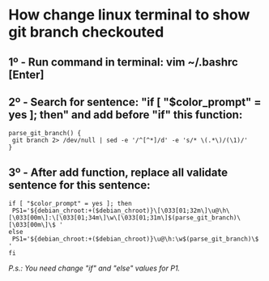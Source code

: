 # How change linux terminal to show git branch checkouted

## 1º - Run command in terminal: **vim ~/.bashrc [Enter]**
## 2º - Search for sentence: **"if [ "$color_prompt" = yes ]; then"** and add before **"if"** this function:

```
parse_git_branch() {
 git branch 2> /dev/null | sed -e '/^[^*]/d' -e 's/* \(.*\)/(\1)/'
}
```

## 3º - After add function, replace all validate sentence for this sentence:

```
if [ "$color_prompt" = yes ]; then
 PS1='${debian_chroot:+($debian_chroot)}\[\033[01;32m\]\u@\h\[\033[00m\]:\[\033[01;34m\]\w\[\033[01;31m\]$(parse_git_branch)\[\033[00m\]\$ '
else
 PS1='${debian_chroot:+($debian_chroot)}\u@\h:\w$(parse_git_branch)\$ '
fi
```

_P.s.: You need change "if" and "else" values for P1._
